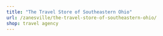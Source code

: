 ```yaml
---
title: "The Travel Store of Southeastern Ohio"
url: /zanesville/the-travel-store-of-southeastern-ohio/
shop: travel agency
---
```

